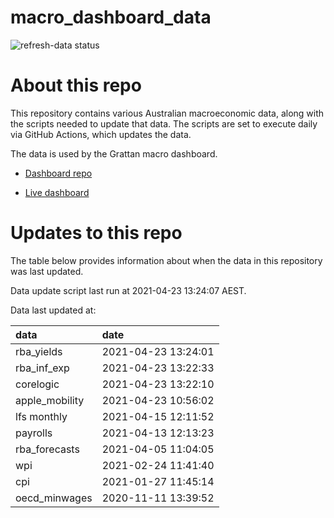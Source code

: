 
<!-- README.md is generated from README.Rmd. Please edit that file -->

# macro\_dashboard\_data

<!-- badges: start -->

![refresh-data
status](https://github.com/grattan/macro_dashboard_data/workflows/refresh-data/badge.svg)

<!-- badges: end -->

# About this repo

This repository contains various Australian macroeconomic data, along
with the scripts needed to update that data. The scripts are set to
execute daily via GitHub Actions, which updates the data.

The data is used by the Grattan macro dashboard.

  - [Dashboard repo](https://github.com/grattan/macrodashboard)

  - [Live dashboard](https://mattcowgill.shinyapps.io/macrodashboard/)

# Updates to this repo

The table below provides information about when the data in this
repository was last updated.

Data update script last run at 2021-04-23 13:24:07 AEST.

Data last updated at:

| data            | date                |
| :-------------- | :------------------ |
| rba\_yields     | 2021-04-23 13:24:01 |
| rba\_inf\_exp   | 2021-04-23 13:22:33 |
| corelogic       | 2021-04-23 13:22:10 |
| apple\_mobility | 2021-04-23 10:56:02 |
| lfs monthly     | 2021-04-15 12:11:52 |
| payrolls        | 2021-04-13 12:13:23 |
| rba\_forecasts  | 2021-04-05 11:04:05 |
| wpi             | 2021-02-24 11:41:40 |
| cpi             | 2021-01-27 11:45:14 |
| oecd\_minwages  | 2020-11-11 13:39:52 |
